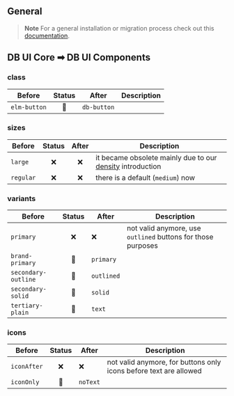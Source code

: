 <!--
SPDX-FileCopyrightText: 2025 DB Systel GmbH

SPDX-License-Identifier: Apache-2.0
-->

## General

> **Note**
> For a general installation or migration process check out this [documentation](https://www.npmjs.com/package/@db-ui/components).

## DB UI Core ➡ DB UI Components

### class

| Before       | Status | After       | Description |
| ------------ | :----: | ----------- | ----------- |
| `elm-button` |   🔁   | `db-button` |             |

### sizes

| Before    | Status | After | Description                                                                                                                                                                                   |
| --------- | :----: | :---: | --------------------------------------------------------------------------------------------------------------------------------------------------------------------------------------------- |
| `large`   |   ❌   |  ❌   | it became obsolete mainly due to our [density](https://marketingportal.extranet.deutschebahn.com/marketingportal/Design-Anwendungen/db-ux-design-system-v3/principles/densities) introduction |
| `regular` |   ❌   |  ❌   | there is a default (`medium`) now                                                                                                                                                             |

### variants

| Before              | Status | After      | Description                                                  |
| ------------------- | :----: | ---------- | ------------------------------------------------------------ |
| `primary`           |   ❌   | ❌         | not valid anymore, use `outlined` buttons for those purposes |
| `brand-primary`     |   🔁   | `primary`  |                                                              |
| `secondary-outline` |   🔁   | `outlined` |                                                              |
| `secondary-solid`   |   🔁   | `solid`    |                                                              |
| `tertiary-plain`    |   🔁   | `text`     |                                                              |

### icons

| Before      | Status | After    | Description                                                       |
| ----------- | :----: | -------- | ----------------------------------------------------------------- |
| `iconAfter` |   ❌   | ❌       | not valid anymore, for buttons only icons before text are allowed |
| `iconOnly`  |   🔁   | `noText` |                                                                   |
